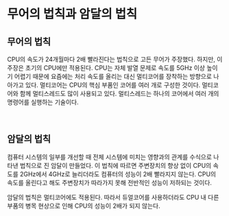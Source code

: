 # 무어의 법칙과 암달의 법칙

## 무어의 법칙

CPU의 속도가 24개월마다 2배 빨라진다는 법칙으로 고든 무어가 주장했다. 하지만, 이 주장은 초기의 CPU에만 적용된다. CPU는 자체 발열 문제로 속도를 5GHz 이상 높이기 어렵기 때문에 요즘에는 처리 속도를 올리는 대신 멀티코어를 장착하는 방향으로 나아가고 있다. 멀티코어는 CPU의 핵심 부품인 코어를 여러 개로 구성한 것이다. 멀티코어와 함께 멀티스레드도 많이 사용되고 있다. 멀티스레드는 하나의 코어에서 여러 개의 명령어를 실행하는 기술이다.

<br>



## 암달의 법칙

컴퓨터 시스템의 일부를 개선할 때 전체 시스템에 미치는 영향과의 관계를 수식으로 나타낸 법칙으로 진 암달이 만들었다. 이 법칙에 따르면 주변장치의 향상 없이 CPU의 속도를 2GHz에서 4GHz로 늘리더라도 컴퓨터의 성능이 2배 빨라지지 않는다. CPU의 속도를 올린다고 해도 주변장치가 따라가지 못해 전반적인 성능이 저하되는 것이다.

암달의 법칙은 멀티코어에도 적용된다. 따라서 듀얼코어를 사용하더라도 CPU 내 다른 부품의 병목 현상으로 인해 CPU의 성능이 2배가 되지 않는다.